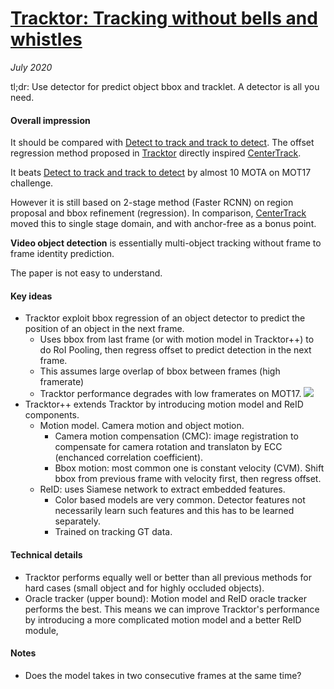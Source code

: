 # [Tracktor: Tracking without bells and whistles](https://arxiv.org/abs/1903.05625)

_July 2020_

tl;dr: Use detector for predict object bbox and tracklet. A detector is all you need. 

#### Overall impression
It should be compared with [Detect to track and track to detect](detect_track.md). The offset regression method proposed in [Tracktor](tracktor.md) directly inspired [CenterTrack](centertrack.md).

It beats [Detect to track and track to detect](detect_track.md) by almost 10 MOTA on MOT17 challenge. 

However it is still based on 2-stage method (Faster RCNN) on region proposal and bbox refinement (regression). In comparison, [CenterTrack](centertrack.md) moved this to single stage domain, and with anchor-free as a bonus point.

**Video object detection** is essentially multi-object tracking without frame to frame identity prediction.

The paper is not easy to understand. 

#### Key ideas
- Tracktor exploit bbox regression of an object detector to predict the position of an object in the next frame. 
	- Uses bbox from last frame (or with motion model in Tracktor++) to do RoI Pooling, then regress offset to predict detection in the next frame. 
	- This assumes large overlap of bbox between frames (high framerate)
	- Tracktor performance degrades with low framerates on MOT17.
![](https://cdn-images-1.medium.com/max/1600/0*KWuaEM1xJNblrM7W.png)
- Tracktor++ extends Tracktor by introducing motion model and ReID components. 
	- Motion model. Camera motion and object motion.
		- Camera motion compensation (CMC): image registration to compensate for camera rotation and translaton by ECC (enchanced correlation coefficient).
		- Bbox motion: most common one is constant velocity (CVM). Shift bbox from previous frame with velocity first, then regress offset. 
	- ReID: uses Siamese network to extract embedded features. 
		- Color based models are very common. Detector features not necessarily learn such features and this has to be learned separately.
		- Trained on tracking GT data.

#### Technical details
- Tracktor performs equally well or better than all previous methods for hard cases (small object and for highly occluded objects). 
- Oracle tracker (upper bound): Motion model and ReID oracle tracker performs the best. This means we can improve Tracktor's performance by introducing a more complicated motion model and a better ReID module, 

#### Notes
- Does the model takes in two consecutive frames at the same time?

